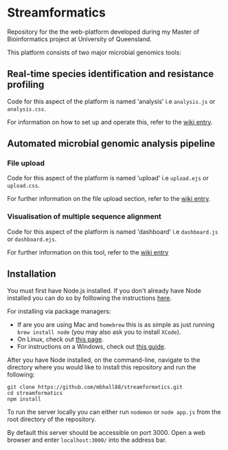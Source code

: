 # Streamformatics

Repository for the the web-platform developed during my Master of Bioinformatics project at University of Queensland.

This platform consists of two major microbial genomics tools: 

## Real-time species identification and resistance profiling

Code for this aspect of the platform is named 'analysis' i.e `analysis.js` or `analysis.css`.

For information on how to set up and operate this, refer to the [wiki entry](https://github.com/mbhall88/streamformatics/wiki/Real-time-species-identification-and-resistance-profiling).

## Automated microbial genomic analysis pipeline

### File upload

Code for this aspect of the platform is named 'upload' i.e `upload.ejs` or `upload.css`.

For further information on the file upload section, refer to the [wiki entry](https://github.com/mbhall88/streamformatics/wiki/MicroManage---file-upload).

### Visualisation of multiple sequence alignment

Code for this aspect of the platform is named 'dashboard' i.e `dashboard.js` or `dashboard.ejs`.

For further information on this tool, refer to the [wiki entry](https://github.com/mbhall88/streamformatics/wiki/MicroManage---multiple-sequence-alignment-visualisation)

## Installation

You must first have Node.js installed. If you don't already have Node installed you can do so by folllowing the instructions [here](https://nodejs.org/en/). 

For installing via package managers: 

* If are you are using Mac and `homebrew` this is as simple as just running `brew install node` (you may also ask you to install `XCode`). 
* On Linux, check out [this page](https://nodejs.org/en/download/package-manager/). 
* For instructions on a Windows, check out [this guide](http://blog.teamtreehouse.com/install-node-js-npm-windows).

After you have Node installed, on the command-line, navigate to the directory where you would like to install this repository and run the following:

```
git clone https://github.com/mbhall88/streamformatics.git
cd streamformatics
npm install
```

To run the server locally you can either run `nodemon` or `node app.js` from the root directory of the repository.

By default this server should be accessible on port 3000. Open a web browser and enter `localhost:3000/` into the address bar.

